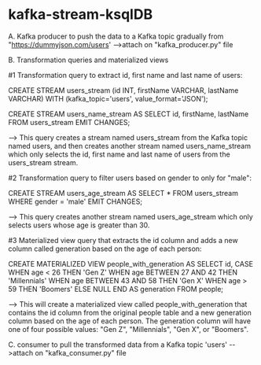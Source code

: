# kafka-stream-ksqlDB


A. Kafka producer to push the data to a Kafka topic gradually from  "https://dummyjson.com/users'
-->attach on "kafka_producer.py" file

B. Transformation queries and materialized views

#1 Transformation query to extract id, first name and last name of users:

CREATE STREAM users_stream (id INT, firstName VARCHAR, lastName VARCHAR)
    WITH (kafka_topic='users', value_format='JSON');

CREATE STREAM users_name_stream AS 
    SELECT id, firstName, lastName 
    FROM users_stream
    EMIT CHANGES;
	
--> This query creates a stream named users_stream from the Kafka topic named users, and then creates another stream named users_name_stream which only selects the id, first name and last name of users from the users_stream stream.	
	
#2 Transformation query to filter users based on gender to only for "male":

CREATE STREAM users_age_stream AS 
    SELECT * 
    FROM users_stream 
    WHERE gender = 'male'
    EMIT CHANGES;
	
--> This query creates another stream named users_age_stream which only selects users whose age is greater than 30.	

#3 Materialized view query that extracts the id column and adds a new column called generation based on the age of each person:

CREATE MATERIALIZED VIEW people_with_generation AS
SELECT id, 
  CASE 
    WHEN age < 26 THEN 'Gen Z'
    WHEN age BETWEEN 27 AND 42 THEN 'Millennials'
    WHEN age BETWEEN 43 AND 58 THEN 'Gen X'
    WHEN age > 59 THEN 'Boomers'
    ELSE NULL
  END AS generation
FROM people;

--> This will create a materialized view called people_with_generation that contains the id column from the original people table and a new generation column based on the age of each person. The generation column will have one of four possible values: "Gen Z", "Millennials", "Gen X", or "Boomers".

C. consumer to pull the transformed data from a Kafka topic 'users'
-->attach on "kafka_consumer.py" file
